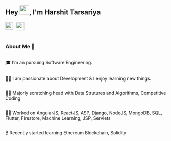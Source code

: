 ## Hey <img src="https://raw.githubusercontent.com/TheDudeThatCode/TheDudeThatCode/master/Assets/Hi.gif" width="29px">, I'm Harshit Tarsariya
<div style="display:flex;">
<a href="https://www.linkedin.com/in/harshit-tarsariya/" style="margin-right:6px">
    <img align="left" width="24px" src="https://cdn.jsdelivr.net/npm/simple-icons@v3/icons/linkedin.svg"  />
</a>

<a href="mailto:harshittarsariya@gmail.com">
    <img align="left" width="26px" src="https://cdn.jsdelivr.net/npm/simple-icons@v3/icons/gmail.svg" />
</a>
</div>


<br />

### About Me 🚀

<div style="display:flex;flex-direction:column">
<p>🎓 I’m an pursuing Software Engineering. </p>
<p>👨‍💻 I am passionate about Development & I enjoy learning new things.</p>
<p>👨‍💻 Majorly scratching head with Data Strutures and Algorithms, Competitive Coding</p>
<p>🕵️‍♀️ Worked on AngularJS, ReactJS, ASP, Django, NodeJS, MongoDB, SQL, Flutter, Firestore, Machine Learning, JSP, Servlets</p> 
<p>₿ Recently started learning Ethereum Blockchain, Solidity</p>  
